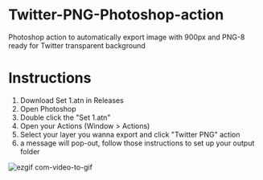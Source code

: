 # Twitter-PNG-Photoshop-action
Photoshop action to automatically export image with 900px and PNG-8 ready for Twitter transparent background

# Instructions
1. Download Set 1.atn in Releases
2. Open Photoshop
3. Double click the "Set 1.atn"
4. Open your Actions (Window > Actions)
5. Select your layer you wanna export and click "Twitter PNG" action
6. a message will pop-out, follow those instructions to set up your output folder

![ezgif com-video-to-gif](https://github.com/Alumx/Twitter-PNG-Photoshop-action/assets/64172068/44cbaca9-9b09-4433-b489-471da86307cf)
